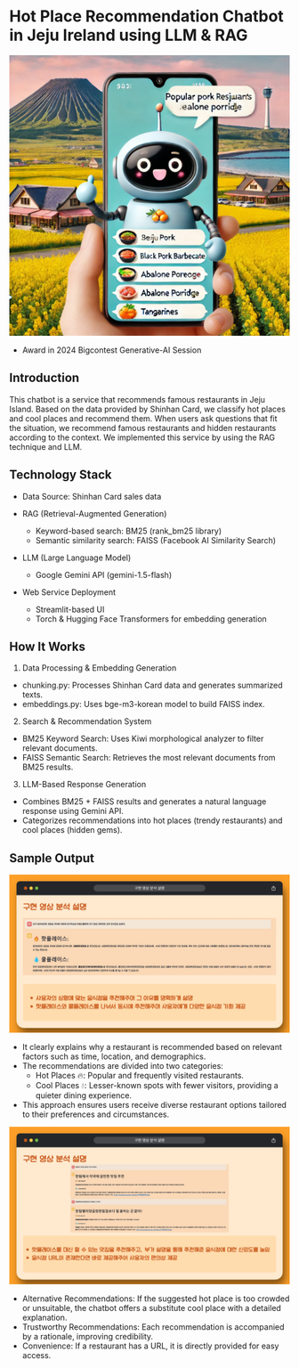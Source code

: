 # Hot Place Recommendation Chatbot in Jeju Ireland using LLM & RAG

![alt text](image.png)

* Award in 2024 Bigcontest Generative-AI Session

## Introduction

This chatbot is a service that recommends famous restaurants in Jeju Island. Based on the data provided by Shinhan Card, we classify hot places and cool places and recommend them. When users ask questions that fit the situation, we recommend famous restaurants and hidden restaurants according to the context. We implemented this service by using the RAG technique and LLM.

## Technology Stack

- Data Source: Shinhan Card sales data

- RAG (Retrieval-Augmented Generation)
    - Keyword-based search: BM25 (rank_bm25 library)
    - Semantic similarity search: FAISS (Facebook AI Similarity Search)

- LLM (Large Language Model)
    - Google Gemini API (gemini-1.5-flash)

- Web Service Deployment
    - Streamlit-based UI
    - Torch & Hugging Face Transformers for embedding generation

## How It Works

1. Data Processing & Embedding Generation
- chunking.py: Processes Shinhan Card data and generates summarized texts.
- embeddings.py: Uses bge-m3-korean model to build FAISS index.

2. Search & Recommendation System
- BM25 Keyword Search: Uses Kiwi morphological analyzer to filter relevant documents.
- FAISS Semantic Search: Retrieves the most relevant documents from BM25 results.

3. LLM-Based Response Generation
- Combines BM25 + FAISS results and generates a natural language response using Gemini API.
- Categorizes recommendations into hot places (trendy restaurants) and cool places (hidden gems).

## Sample Output

![alt text](image-1.png)

- It clearly explains why a restaurant is recommended based on relevant factors such as time, location, and demographics.
- The recommendations are divided into two categories:
    - Hot Places 🔥: Popular and frequently visited restaurants.
    - Cool Places 💧: Lesser-known spots with fewer visitors, providing a quieter dining experience.
- This approach ensures users receive diverse restaurant options tailored to their preferences and circumstances.

![alt text](image-2.png)

- Alternative Recommendations: If the suggested hot place is too crowded or unsuitable, the chatbot offers a substitute cool place with a detailed explanation.
- Trustworthy Recommendations: Each recommendation is accompanied by a rationale, improving credibility.
- Convenience: If a restaurant has a URL, it is directly provided for easy access.